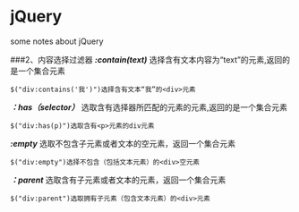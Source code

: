 # jQuery
some notes about jQuery


###2、内容选择过滤器
***:contain(text)*** 选择含有文本内容为“text”的元素,返回的是一个集合元素
```jQuery
$("div:contains('我')")选择含有文本“我”的<div>元素
```

***：has（selector）*** 选取含有选择器所匹配的元素的元素,返回的是一个集合元素
```jQuery
$("div:has(p)")选取含有<p>元素的div元素
```
***:empty*** 选取不包含子元素或者文本的空元素，返回一个集合元素
```jQuery
$("div:empty")选择不包含（包括文本元素）的<div>空元素
```

***：parent*** 选取含有子元素或者文本的元素，返回一个集合元素
```jQuery
$("div:parent")选取拥有子元素（包含文本元素）的<div>元素
```
